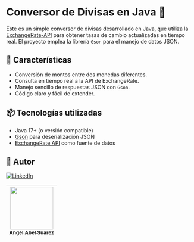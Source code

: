 # Conversor de Divisas en Java 💱

Este es un simple conversor de divisas desarrollado en Java, que utiliza la [ExchangeRate-API](https://www.exchangerate-api.com/) para obtener tasas de cambio actualizadas en tiempo real. El proyecto emplea la librería `Gson` para el manejo de datos JSON.

## 🚀 Características

- Conversión de montos entre dos monedas diferentes.
- Consulta en tiempo real a la API de ExchangeRate.
- Manejo sencillo de respuestas JSON con `Gson`.
- Código claro y fácil de extender.

## 📦 Tecnologías utilizadas

- Java 17+ (o versión compatible)
- [Gson](https://github.com/google/gson) para deserialización JSON
- [ExchangeRate API](https://www.exchangerate-api.com/) como fuente de datos

## 👤 Autor
[![LinkedIn](https://img.shields.io/badge/LinkedIn-AngelSuarez-blue?logo=linkedin)](https://ar.linkedin.com/in/suarezangel?trk=profile-badge)

| [<img src="https://avatars.githubusercontent.com/u/112484606?s=400&u=0d1eb789f0802e00c355c102d6c196995f9d03bf&v=4" width=115><br><sub>Angel Abel Suarez</sub>](https://github.com/AngelBlackBlue) | 
| :---: | 
